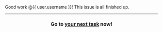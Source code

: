 Good work @{{ user.username }}! This issue is all finished up.

<hr>
<h3 align="center">Go to <a href="{{ url }}">your next task</a> now!</h3>
